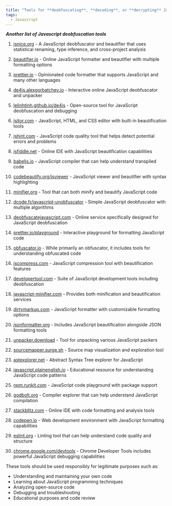 ```yaml
---
title: "Tools for **deobfuscating**, **decoding**, or **decrypting** JavaScript (II)"
tags:
  - Javascript
---
```


***Another list of Javascript deobfuscation tools***

1. [jsnice.org](jsnice.org) - A JavaScript deobfuscator and beautifier that uses statistical renaming, type inference, and cross-project analysis

2. [beautifier.io](beautifier.io) - Online JavaScript formatter and beautifier with multiple formatting options

3. [prettier.io](prettier.io) - Opinionated code formatter that supports JavaScript and many other languages

4. [de4js.alexgorbatchev.io](de4js.alexgorbatchev.io) - Interactive online JavaScript deobfuscator and unpacker

5. [lelinhtinh.github.io/de4js](lelinhtinh.github.io/de4js) - Open-source tool for JavaScript deobfuscation and debugging

6. [jsitor.com](jsitor.com) - JavaScript, HTML, and CSS editor with built-in beautification tools

7. [jshint.com](jshint.com) - JavaScript code quality tool that helps detect potential errors and problems

8. [jsfiddle.net](jsfiddle.net) - Online IDE with JavaScript beautification capabilities

9. [babeljs.io](babeljs.io) - JavaScript compiler that can help understand transpiled code

10. [codebeautify.org/jsviewer](codebeautify.org/jsviewer) - JavaScript viewer and beautifier with syntax highlighting

11. [minifier.org](minifier.org) - Tool that can both minify and beautify JavaScript code

12. [dcode.fr/javascript-unobfuscator](dcode.fr/javascript-unobfuscator) - Simple JavaScript deobfuscator with multiple algorithms

13. [deobfuscatejavascript.com](deobfuscatejavascript.com) - Online service specifically designed for JavaScript deobfuscation

14. [prettier.io/playground](prettier.io/playground) - Interactive playground for formatting JavaScript code

15. [obfuscator.io](obfuscator.io) - While primarily an obfuscator, it includes tools for understanding obfuscated code

16. [jscompress.com](jscompress.com) - JavaScript compression tool with beautification features

17. [developertool.com](developertool.com) - Suite of JavaScript development tools including deobfuscation

18. [javascript-minifier.com](javascript-minifier.com) - Provides both minification and beautification services

19. [dirtymarkup.com](dirtymarkup.com) - JavaScript formatter with customizable formatting options

20. [jsonformatter.org](jsonformatter.org) - Includes JavaScript beautification alongside JSON formatting tools

21. [unpacker.download](unpacker.download) - Tool for unpacking various JavaScript packers

22. [sourcemapper.surge.sh](sourcemapper.surge.sh) - Source map visualization and exploration tool

23. [astexplorer.net](astexplorer.net) - Abstract Syntax Tree explorer for JavaScript

24. [javascript.plainenglish.io](javascript.plainenglish.io) - Educational resource for understanding JavaScript code patterns

25. [npm.runkit.com](npm.runkit.com) - JavaScript code playground with package support

26. [godbolt.org](godbolt.org) - Compiler explorer that can help understand JavaScript compilation

27. [stackblitz.com](stackblitz.com) - Online IDE with code formatting and analysis tools

28. [codepen.io](codepen.io) - Web development environment with JavaScript formatting capabilities

29. [eslint.org](eslint.org) - Linting tool that can help understand code quality and structure

30. [chrome.google.com/devtools](chrome.google.com/devtools) - Chrome Developer Tools includes powerful JavaScript debugging capabilities

These tools should be used responsibly for legitimate purposes such as:
- Understanding and maintaining your own code
- Learning about JavaScript programming techniques
- Analyzing open-source code
- Debugging and troubleshooting
- Educational purposes and code review

